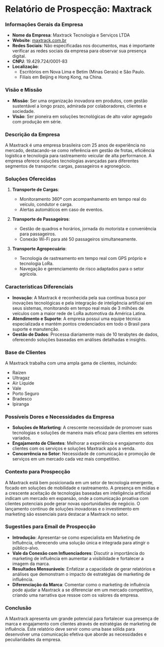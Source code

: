 # Relatório de Prospecção: Maxtrack

### Informações Gerais da Empresa
- **Nome da Empresa**: Maxtrack Tecnologia e Serviços LTDA
- **Website**: [maxtrack.com.br](https://maxtrack.com.br)
- **Redes Sociais**: Não especificadas nos documentos, mas é importante verificar as redes sociais da empresa para observar sua presença digital.
- **CNPJ**: 19.429.724/0001-83
- **Localização**: 
  - Escritórios em Nova Lima e Betim (Minas Gerais) e São Paulo.
  - Filiais em Beijing e Hong Kong, na China.

### Visão e Missão
- **Missão**: Ser uma organização inovadora em produtos, com gestão sustentável a longo prazo, admirada por colaboradores, clientes e sociedade.
- **Visão**: Ser pioneira em soluções tecnológicas de alto valor agregado com produção em série.

### Descrição da Empresa
A Maxtrack é uma empresa brasileira com 25 anos de experiência no mercado, destacando-se como referência em gestão de frotas, eficiência logística e tecnologia para rastreamento veicular de alta performance. A empresa oferece soluções tecnologias avançadas para diferentes segmentos de transporte: cargas, passageiros e agronegócio.

### Soluções Oferecidas
1. **Transporte de Cargas**:
   - Monitoramento 360º com acompanhamento em tempo real do veículo, condutor e carga.
   - Alertas automáticos em caso de eventos.

2. **Transporte de Passageiros**:
   - Gestão de quadros e horários, jornada do motorista e conveniência para passageiros.
   - Conexão Wi-Fi para até 50 passageiros simultaneamente.

3. **Transporte Agropecuário**:
   - Tecnologia de rastreamento em tempo real com GPS próprio e tecnologia LoRa.
   - Navegação e gerenciamento de risco adaptados para o setor agrícola.

### Características Diferenciais
- **Inovação**: A Maxtrack é reconhecida pela sua contínua busca por inovações tecnológicas e pela integração de inteligência artificial em seus sistemas, monitorando em tempo real mais de 3 milhões de veículos com a maior rede de LoRa automotiva da América Latina.
- **Atendimento e Suporte**: A empresa possui uma equipe técnica especializada e mantém pontos credenciados em todo o Brasil para suporte e manutenção.
- **Gestão de Dados**: Processa diariamente mais de 10 terabytes de dados, oferecendo soluções baseadas em análises detalhadas e insights.

### Base de Clientes
A Maxtrack trabalha com uma ampla gama de clientes, incluindo:
- Raízen
- Ultragaz
- Air Liquide
- Vale
- Porto Seguro
- Bradesco
- Ipiranga

### Possíveis Dores e Necessidades da Empresa
- **Soluções de Marketing**: A crescente necessidade de promover suas tecnologias e soluções de maneira mais eficaz para clientes em setores variados.
- **Engajamento de Clientes**: Melhorar a experiência e engajamento dos clientes com os serviços e soluções Maxtrack após a venda.
- **Concorrência no Setor**: Necessidade de comunicação e promoção de serviços em um mercado cada vez mais competitivo.

### Contexto para Prospecção
A Maxtrack está bem posicionada em um setor de tecnologia emergente, focado em soluções de mobilidade e rastreamento. A presença em mídias e a crescente aceitação de tecnologias baseadas em inteligência artificial indicam um mercado em expansão, onde a comunicação proativa com clientes potenciais pode gerar novas oportunidades de negócio. O lançamento contínuo de soluções inovadoras e o investimento em marketing são essenciais para destacar a Maxtrack no setor.

### Sugestões para Email de Prospecção
- **Introdução**: Apresentar-se como especialista em Marketing de Influência, oferecendo uma solução única e integrada para atingir o público-alvo.
- **Vale da Conexão com Influenciadores**: Discutir a importância do marketing de influência em aumentar a visibilidade e fortalecer a imagem da marca.
- **Resultados Mensuráveis**: Enfatizar a capacidade de gerar relatórios e análises que demonstram o impacto de estratégias de marketing de influência.
- **Diferenciação da Marca**: Comentar como o marketing de influência pode ajudar a Maxtrack a se diferenciar em um mercado competitivo, criando uma narrativa que ressoe com os valores da empresa.

### Conclusão
A Maxtrack apresenta um grande potencial para fortalecer sua presença de marca e engajamento com clientes através de estratégias de marketing de influência. Este relatório deve servir como uma base sólida para desenvolver uma comunicação efetiva que aborde as necessidades e peculiaridades da empresa.